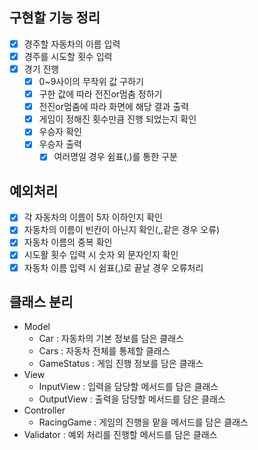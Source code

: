 ## 구현할 기능 정리
- [x] 경주할 자동차의 이름 입력
- [x] 경주를 시도할 횟수 입력
- [x] 경기 진행
    - [x] 0~9사이의 무작위 값 구하기
    - [x] 구한 값에 따라 전진or멈춤 정하기
    - [x] 전진or멈춤에 따라 화면에 해당 결과 출력
    - [x] 게임이 정해진 횟수만큼 진행 되었는지 확인
    - [x] 우승자 확인
    - [x] 우승자 출력
        - [x] 여러명일 경우 쉼표(,)를 통한 구분

## 예외처리
- [x] 각 자동차의 이름이 5자 이하인지 확인
- [x] 자동차의 이름이 빈칸이 아닌지 확인(,,같은 경우 오류)
- [x] 자동차 이름의 중복 확인
- [x] 시도활 횟수 입력 시 숫자 외 문자인지 확인
- [x] 자동차 이름 입력 시 쉼표(,)로 끝날 경우 오류처리

## 클래스 분리
- Model
    - Car : 자동차의 기본 정보를 담은 클래스
    - Cars : 자동차 전체를 통제할 클래스
    - GameStatus : 게임 진행 정보를 담은 클래스
- View
    - InputView : 입력을 담당할 메서드를 담은 클래스
    - OutputView : 출력을 담당할 메서드를 담은 클래스
- Controller
    - RacingGame : 게임의 진행을 맡을 메서드를 담은 클래스
- Validator : 예외 처리를 진행할 메서드를 담은 클래스